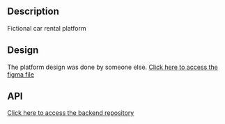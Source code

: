 ## Description

Fictional car rental platform


## Design

The platform design was done by someone else.
[Click here to access the figma file](https://www.figma.com/file/5EaPxQpXfq3eHzYTtrneHk/RentX-Ignite-(Copy)?node-id=4547%3A7187&t=yX22QQv3Y1lg7YEI-0)

## API

[Click here to access the backend repository](https://github.com/brenorosado/rentx-api)
